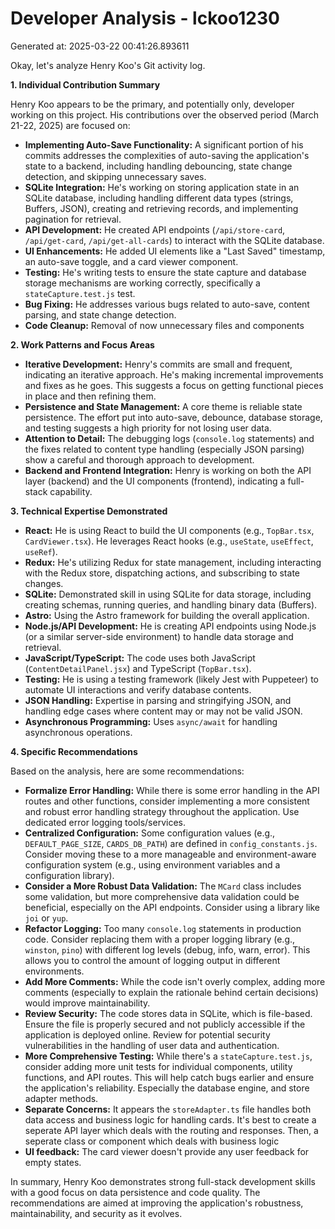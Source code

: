 # Developer Analysis - lckoo1230
Generated at: 2025-03-22 00:41:26.893611

Okay, let's analyze Henry Koo's Git activity log.

**1. Individual Contribution Summary**

Henry Koo appears to be the primary, and potentially only, developer working on this project.  His contributions over the observed period (March 21-22, 2025) are focused on:

*   **Implementing Auto-Save Functionality:**  A significant portion of his commits addresses the complexities of auto-saving the application's state to a backend, including handling debouncing, state change detection, and skipping unnecessary saves.
*   **SQLite Integration:** He's working on storing application state in an SQLite database, including handling different data types (strings, Buffers, JSON), creating and retrieving records, and implementing pagination for retrieval.
*   **API Development:** He created API endpoints (`/api/store-card`, `/api/get-card`, `/api/get-all-cards`) to interact with the SQLite database.
*   **UI Enhancements:** He added UI elements like a "Last Saved" timestamp, an auto-save toggle, and a card viewer component.
*   **Testing:**  He's writing tests to ensure the state capture and database storage mechanisms are working correctly, specifically a `stateCapture.test.js` test.
*   **Bug Fixing:** He addresses various bugs related to auto-save, content parsing, and state change detection.
*   **Code Cleanup:** Removal of now unnecessary files and components

**2. Work Patterns and Focus Areas**

*   **Iterative Development:**  Henry's commits are small and frequent, indicating an iterative approach. He's making incremental improvements and fixes as he goes. This suggests a focus on getting functional pieces in place and then refining them.
*   **Persistence and State Management:** A core theme is reliable state persistence. The effort put into auto-save, debounce, database storage, and testing suggests a high priority for not losing user data.
*   **Attention to Detail:** The debugging logs (`console.log` statements) and the fixes related to content type handling (especially JSON parsing) show a careful and thorough approach to development.
*   **Backend and Frontend Integration:** Henry is working on both the API layer (backend) and the UI components (frontend), indicating a full-stack capability.

**3. Technical Expertise Demonstrated**

*   **React:** He is using React to build the UI components (e.g., `TopBar.tsx`, `CardViewer.tsx`).  He leverages React hooks (e.g., `useState`, `useEffect`, `useRef`).
*   **Redux:**  He's utilizing Redux for state management, including interacting with the Redux store, dispatching actions, and subscribing to state changes.
*   **SQLite:** Demonstrated skill in using SQLite for data storage, including creating schemas, running queries, and handling binary data (Buffers).
*   **Astro:** Using the Astro framework for building the overall application.
*   **Node.js/API Development:**  He is creating API endpoints using Node.js (or a similar server-side environment) to handle data storage and retrieval.
*   **JavaScript/TypeScript:** The code uses both JavaScript (`ContentDetailPanel.jsx`) and TypeScript (`TopBar.tsx`).
*   **Testing:**  He is using a testing framework (likely Jest with Puppeteer) to automate UI interactions and verify database contents.
*   **JSON Handling:** Expertise in parsing and stringifying JSON, and handling edge cases where content may or may not be valid JSON.
*   **Asynchronous Programming:** Uses `async/await` for handling asynchronous operations.

**4. Specific Recommendations**

Based on the analysis, here are some recommendations:

*   **Formalize Error Handling:** While there is some error handling in the API routes and other functions, consider implementing a more consistent and robust error handling strategy throughout the application.  Use dedicated error logging tools/services.
*   **Centralized Configuration:** Some configuration values (e.g., `DEFAULT_PAGE_SIZE`, `CARDS_DB_PATH`) are defined in `config_constants.js`. Consider moving these to a more manageable and environment-aware configuration system (e.g., using environment variables and a configuration library).
*   **Consider a More Robust Data Validation:**  The `MCard` class includes some validation, but more comprehensive data validation could be beneficial, especially on the API endpoints.  Consider using a library like `joi` or `yup`.
*   **Refactor Logging:** Too many `console.log` statements in production code. Consider replacing them with a proper logging library (e.g., `winston`, `pino`) with different log levels (debug, info, warn, error).  This allows you to control the amount of logging output in different environments.
*   **Add More Comments:** While the code isn't overly complex, adding more comments (especially to explain the rationale behind certain decisions) would improve maintainability.
*   **Review Security:**  The code stores data in SQLite, which is file-based.  Ensure the file is properly secured and not publicly accessible if the application is deployed online. Review for potential security vulnerabilities in the handling of user data and authentication.
*   **More Comprehensive Testing:** While there's a `stateCapture.test.js`, consider adding more unit tests for individual components, utility functions, and API routes. This will help catch bugs earlier and ensure the application's reliability. Especially the database engine, and store adapter methods.
*   **Separate Concerns:** It appears the `storeAdapter.ts` file handles both data access and business logic for handling cards. It's best to create a seperate API layer which deals with the routing and responses. Then, a seperate class or component which deals with business logic
*   **UI feedback:** The card viewer doesn't provide any user feedback for empty states.

In summary, Henry Koo demonstrates strong full-stack development skills with a good focus on data persistence and code quality. The recommendations are aimed at improving the application's robustness, maintainability, and security as it evolves.
